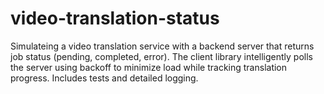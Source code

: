 # video-translation-status
Simulateing a video translation service with a backend server that returns job status (pending, completed, error). The client library intelligently polls the server using backoff to minimize load while tracking translation progress. Includes tests and detailed logging.
